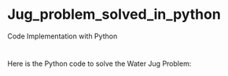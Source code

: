 # Jug_problem_solved_in_python
Code Implementation with Python
#
Here is the Python code to solve the Water Jug Problem:
##
